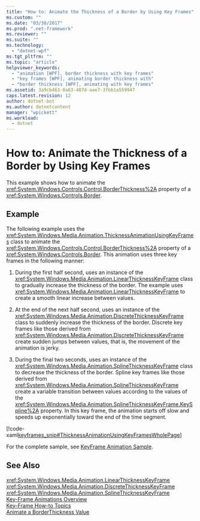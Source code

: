 ```yaml
---
title: "How to: Animate the Thickness of a Border by Using Key Frames"
ms.custom: ""
ms.date: "03/30/2017"
ms.prod: ".net-framework"
ms.reviewer: ""
ms.suite: ""
ms.technology: 
  - "dotnet-wpf"
ms.tgt_pltfrm: ""
ms.topic: "article"
helpviewer_keywords: 
  - "animation [WPF], border thickness with key frames"
  - "key frames [WPF], animating border thickness with"
  - "border thickness [WPF], animating with key frames"
ms.assetid: 3a9cb463-0a63-407d-aae7-3fbb1a559947
caps.latest.revision: 12
author: dotnet-bot
ms.author: dotnetcontent
manager: "wpickett"
ms.workload: 
  - dotnet
---
```

# How to: Animate the Thickness of a Border by Using Key Frames
This example shows how to animate the <xref:System.Windows.Controls.Control.BorderThickness%2A> property of a <xref:System.Windows.Controls.Border>.  
  
## Example  
 The following example uses the <xref:System.Windows.Media.Animation.ThicknessAnimationUsingKeyFrames> class to animate the <xref:System.Windows.Controls.Control.BorderThickness%2A> property of a <xref:System.Windows.Controls.Border>. This animation uses three key frames in the following manner:  
  
1.  During the first half second, uses an instance of the <xref:System.Windows.Media.Animation.LinearThicknessKeyFrame> class to gradually increase the thickness of the border. The example uses <xref:System.Windows.Media.Animation.LinearThicknessKeyFrame> to create a smooth linear increase between values.  
  
2.  At the end of the next half second, uses an instance of the <xref:System.Windows.Media.Animation.DiscreteThicknessKeyFrame> class to suddenly increase the thickness of the border. Discrete key frames like those derived from <xref:System.Windows.Media.Animation.DiscreteThicknessKeyFrame> create sudden jumps between values, that is, the movement of the animation is jerky.  
  
3.  During the final two seconds, uses an instance of the <xref:System.Windows.Media.Animation.SplineThicknessKeyFrame> class to decrease the thickness of the border. Spline key frames like those derived from <xref:System.Windows.Media.Animation.SplineThicknessKeyFrame> create a variable transition between values according to the values of the <xref:System.Windows.Media.Animation.SplineThicknessKeyFrame.KeySpline%2A> property. In this key frame, the animation starts off slow and speeds up exponentially toward the end of the time segment.  
  
 [!code-xaml[keyframes_snip#ThicknessAnimationUsingKeyFramesWholePage](../../../../samples/snippets/xaml/VS_Snippets_Wpf/keyframes_snip/XAML/ThicknessAnimationUsingKeyFramesExample.xaml#thicknessanimationusingkeyframeswholepage)]  
  
 For the complete sample, see [KeyFrame Animation Sample](http://go.microsoft.com/fwlink/?LinkID=160012).  
  
## See Also  
 <xref:System.Windows.Media.Animation.LinearThicknessKeyFrame>  
 <xref:System.Windows.Media.Animation.DiscreteThicknessKeyFrame>  
 <xref:System.Windows.Media.Animation.SplineThicknessKeyFrame>  
 [Key-Frame Animations Overview](../../../../docs/framework/wpf/graphics-multimedia/key-frame-animations-overview.md)  
 [Key-Frame How-to Topics](../../../../docs/framework/wpf/graphics-multimedia/key-frame-animation-how-to-topics.md)  
 [Animate a BorderThickness Value](../../../../docs/framework/wpf/controls/how-to-animate-a-borderthickness-value.md)
